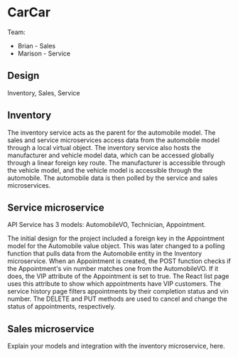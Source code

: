# CarCar

Team:

- Brian - Sales
- Marison - Service

## Design

Inventory, Sales, Service

## Inventory

The inventory service acts as the parent for the automobile model. The sales and service microservices access data from the automobile model through a local virtual object. The inventory service also hosts the manufacturer and vehicle model data, which can be accessed globally through a linear foreign key route. The manufacturer is accessible through the vehicle model, and the vehicle model is accessible through the automobile. The automobile data is then polled by the service and sales microservices.

## Service microservice

API Service has 3 models:
AutomobileVO, Technician, Appointment.

The initial design for the project included a foreign key in the Appointment model for the Automobile value object. This was later changed to a polling function that pulls data from the Automobile entity in the Inventory microservice. When an Appointment is created, the POST function checks if the Appointment's vin number matches one from the AutomobileVO. If it does, the VIP attribute of the Appointment is set to true. The React list page uses this attribute to show which appointments have VIP customers. The service history page filters appointments by their completion status and vin number. The DELETE and PUT methods are used to cancel and change the status of appointments, respectively.

## Sales microservice

Explain your models and integration with the inventory
microservice, here.
